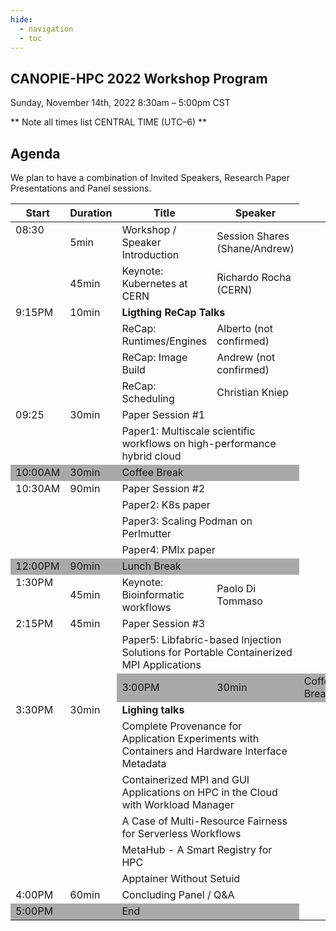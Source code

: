 ```yaml
---
hide:
  - navigation
  - toc
---
```


## CANOPIE-HPC 2022 Workshop Program
Sunday, November 14th, 2022
8:30am – 5:00pm CST

** Note all times list CENTRAL TIME (UTC–6) **


## Agenda

We plan to have a combination of Invited Speakers, Research Paper Presentations and Panel sessions.

<table>
<thead>
  <tr>
    <th>Start</th>
    <th>Duration</th>
    <th>Title</th>
    <th>Speaker</th>
  </tr>
</thead>
<tbody>
    <tr>
        <td style="vertical-align:top" rowspan="2">08:30</td>
        <td>5min</td>
        <td>Workshop / Speaker Introduction</td>
        <td>Session Shares (Shane/Andrew)</td>
        <td></td>
    </tr>
    <tr>
        <td>45min</td>
        <td>Keynote: Kubernetes at CERN</td>
        <td>Richardo Rocha (CERN)</td>
    </tr>
    <tr>
        <td style="vertical-align:top" rowspan="4">9:15PM</td>
        <td style="vertical-align:top" rowspan="4">10min</td>
        <td colspan="2"><b>Ligthing ReCap Talks</b></td>
    </tr>
    <tr>
        <td>ReCap: Runtimes/Engines</td>
        <td>Alberto (not confirmed)</td>
        <!-- Runtimes/Engines are the workhorses in HPC implementing a lot of heavy lifting. Snapshot a container image onto a shared FS for easy start, wiring up GPU/NIC, MPI, make sure POSIX is honored. Quick history lessons-->
    </tr>
    <tr>
        <td>ReCap: Image Build</td>
        <td>Andrew (not confirmed)</td>
        <!-- Building images is where the magic happens in the back. Artefact might be a Dockerfile, OCI image for distribution and prepared snapshot (SIF?) for fasttracking access on a side. Experience with building for ARM/X86 using E4S on Atlas (was it Atlas?) -->
    </tr>
    <tr>
        <td>ReCap: Scheduling</td>
        <td>Christian Kniep</td>
        <!-- Quick PSA that you can use containers with SLURM (as we well see throughout). K8s is another option (as we'll also see).
        Challenges placing distributed jobs topo-aware with traditional contianer schedulers as they are not build for that. -->
    </tr>
    <tr>
        <td style="vertical-align:top" rowspan="2">09:25</td>
        <td style="vertical-align:top" rowspan="2">30min</td>
        <td colspan="2">Paper Session #1</td>
    </tr>
    <tr>
        <td colspan="2">Paper1: Multiscale scientific workflows on high-performance hybrid cloud</td>
    </tr>
    <tr style="background-color:#A9A9A9">
        <td>10:00AM</td>
        <td>30min</td>
        <td colspan="2">Coffee Break</td>
    </tr>
    <tr>
        <td style="vertical-align:top" rowspan="4">10:30AM</td>
        <td style="vertical-align:top" rowspan="4">90min</td>
        <td colspan="2">Paper Session #2</td>
    </tr>
    <tr>
        <td colspan="2">Paper2: K8s paper</td>
    </tr>
    <tr>
        <td colspan="2">Paper3: Scaling Podman on Perlmutter</td>
    </tr>
    <tr>
        <td colspan="2">Paper4: PMIx paper</td>
    </tr>
    <!--<tr>
        <td>11:45AM</td>
        <td>15min</td>
        <td colspan="2">Morning Q&A</td>
    </tr>-->
    <tr style="background-color:#A9A9A9">
        <td>12:00PM</td>
        <td>90min</td>
        <td colspan="2">Lunch Break</td>
    </tr>
    <tr>
        <td style="vertical-align:top">1:30PM</td>
        <td>45min</td>
        <td>Keynote: Bioinformatic workflows</td>
        <td>Paolo Di Tommaso</td>
    </tr>
    <tr>
        <td style="vertical-align:top"  rowspan="3">2:15PM</td>
        <td style="vertical-align:top"  rowspan="3">45min</td>
        <td colspan="2">Paper Session #3</td>
    </tr>    
    <tr>
        <td colspan="2">Paper5: Libfabric-based Injection Solutions for Portable Containerized MPI Applications</td>
    </tr>
    <tr style="background-color:#A9A9A9">
        <td>3:00PM</td>
        <td>30min</td>
        <td colspan="2">Coffee Break</td>
    </tr>
    <tr>
        <td style="vertical-align:top" rowspan="6">3:30PM</td>
        <td style="vertical-align:top" rowspan="6">30min</td>
        <td colspan="2"><b>Lighing talks</b></td>
    </tr>
    <tr>
        <td colspan="2">Complete Provenance for Application Experiments with Containers and Hardware Interface Metadata</td>
    </tr>
    <tr>
        <td colspan="2">Containerized MPI and GUI Applications on HPC in the Cloud with Workload Manager</td>
    </tr> 
    <tr>
        <td colspan="2">A Case of Multi-Resource Fairness for Serverless Workflows</td>
    </tr>
    <tr>
        <td colspan="2">MetaHub - A Smart Registry for HPC</td>
    </tr> 
    <tr>
        <td colspan="2">Apptainer Without Setuid</td>
    </tr>
    <tr>
        <td>4:00PM</td>
        <td>60min</td>
        <td colspan="2">Concluding Panel / Q&A</td>
    </tr>
    <tr style="background-color:#A9A9A9">
        <td colspan="2">5:00PM</td>
        <td colspan="2">End</td>
    </tr>
</tbody>
</table>